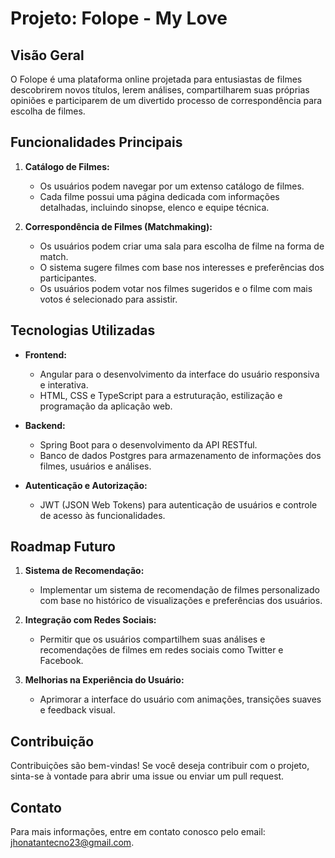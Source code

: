 # Projeto: Folope - My Love

## Visão Geral

O Folope é uma plataforma online projetada para entusiastas de filmes descobrirem novos títulos, lerem análises, compartilharem suas próprias opiniões e participarem de um divertido processo de correspondência para escolha de filmes.

## Funcionalidades Principais

1. **Catálogo de Filmes:**
   - Os usuários podem navegar por um extenso catálogo de filmes.
   - Cada filme possui uma página dedicada com informações detalhadas, incluindo sinopse, elenco e equipe técnica.

2. **Correspondência de Filmes (Matchmaking):**
   - Os usuários podem criar uma sala para escolha de filme na forma de match.
   - O sistema sugere filmes com base nos interesses e preferências dos participantes.
   - Os usuários podem votar nos filmes sugeridos e o filme com mais votos é selecionado para assistir.

## Tecnologias Utilizadas

- **Frontend:**
  - Angular para o desenvolvimento da interface do usuário responsiva e interativa.
  - HTML, CSS e TypeScript para a estruturação, estilização e programação da aplicação web.

- **Backend:**
  - Spring Boot para o desenvolvimento da API RESTful.
  - Banco de dados Postgres para armazenamento de informações dos filmes, usuários e análises.

- **Autenticação e Autorização:**
  - JWT (JSON Web Tokens) para autenticação de usuários e controle de acesso às funcionalidades.

## Roadmap Futuro

1. **Sistema de Recomendação:**
   - Implementar um sistema de recomendação de filmes personalizado com base no histórico de visualizações e preferências dos usuários.

2. **Integração com Redes Sociais:**
   - Permitir que os usuários compartilhem suas análises e recomendações de filmes em redes sociais como Twitter e Facebook.

3. **Melhorias na Experiência do Usuário:**
   - Aprimorar a interface do usuário com animações, transições suaves e feedback visual.

## Contribuição

Contribuições são bem-vindas! Se você deseja contribuir com o projeto, sinta-se à vontade para abrir uma issue ou enviar um pull request.

## Contato

Para mais informações, entre em contato conosco pelo email: [jhonatantecno23@gmail.com](mailto:jhonatantecno23@gmail.com).
